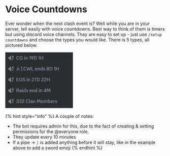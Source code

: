 # Voice Countdowns

Ever wonder when the next clash event is? Well while you are in your server, tell easily with voice countdowns. Best way to think of them is timers but using discord voice channels. They are easy to set up - just use `/setup countdowns` and choose the types you would like. There is 5 types, all pictured below.

&#x20;![](<../.gitbook/assets/image (17).png>)

{% hint style="info" %}
A couple of notes:

* The bot requires admin for this, due to the fact of creating & setting permissions for the @everyone role.
* They update every 10 minutes
* If a pipe -> `|` is added anything before it will stay, like in the example above to add a sword emoji
{% endhint %}

